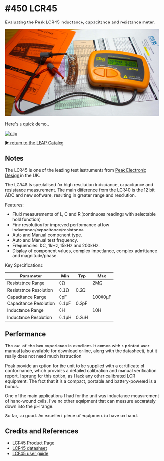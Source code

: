# #450 LCR45

Evaluating the Peak LCR45 inductance, capacitance and resistance meter.

![Build](./assets/LCR45_build.jpg?raw=true)

Here's a quick demo..

[![clip](https://img.youtube.com/vi/video_id/0.jpg)](https://www.youtube.com/watch?v=video_id)

[:arrow_forward: return to the LEAP Catalog](https://leap.tardate.com)

## Notes

The LCR45 is one of the leading test instruments from [Peak Electronic Design](https://www.peakelec.co.uk/acatalog/peak-test-instruments.html) in the UK.

The LCR45 is specialised for high resolution inductance, capacitance and resistance measurement.
The main difference from the LCR40 is the 12 bit ADC and new software, resulting in greater range and resolution.

Features:

* Fluid measurements of L, C and R (continuous readings with selectable hold function).
* Fine resolution for improved performance at low inductance/capacitance/resistance.
* Auto and Manual component type.
* Auto and Manual test frequency.
* Frequencies: DC, 1kHz, 15kHz and 200kHz.
* Display of component values, complex impedance, complex admittance and magnitude/phase.


Key Specifications:

| Parameter               | Min   | Typ   | Max |
|-------------------------|-------|-------|-----|
| Resistatnce Range       | 0Ω    |       | 2MΩ |
| Resistatnce Resolution  | 0.1Ω  | 0.2Ω  | |
| Capacitance Range       | 0pF   |       | 10000µF |
| Capacitance Resolution  | 0.1pF | 0.2pF |  |
| Inductance Range        | 0H    |       | 10H |
| Inductance Resolution   | 0.1µH |0.2uH  |  |


## Performance

The out-of-the box experience is excellent. It comes with a printed user manual (also available for download online, along with the datasheet),
but it really does not need much instruction.

Peak provide an option for the unit to be supplied with a certificate of conformance, which provides a detailed calibration and manual verification report.
I sprung for this option, as I lack any other calibrated LCR equipment. The fact that it is a compact, portable and battery-powered is a bonus.

One of the main applications I had for the unit was inductance measurement of hand-wound coils. I've no other equipment that can measure accurately
down into the µH range.

So far, so good. An excellent piece of equipment to have on hand.

## Credits and References
* [LCR45 Product Page](https://www.peakelec.co.uk/acatalog/lcr45-lcr-impedance-meter.html)
* [LCR45 datasheet](http://www.peakelec.co.uk/downloads/lcr45-datasheet-en.pdf)
* [LCR45 user guide](http://www.peakelec.co.uk/downloads/lcr45-userguide-en.pdf)
